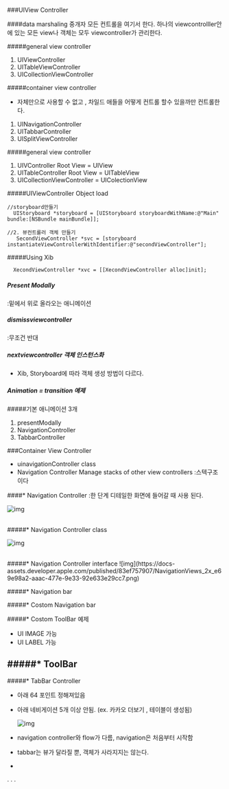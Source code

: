 ###UIView Controller

####data marshaling
중개자
모든 컨트롤을 여기서 한다.
하나의 viewcontrolller안에 있는 모든 view나 객체는 모두 viewcontroller가 관리한다.

#####general view controller
1. UIViewController
2. UITableViewController
3. UICollectionViewController


#####container view controller
* 자체만으로 사용할 수 없고 , 차일드 애들을 어떻게 컨트롤 할수 있을까만 컨트롤한다.
1. UINavigationController
2. UITabbarController
3. UISplitViewController


#####general view controller

1. UIVController Root View = UIView
2. UITableController Root View = UITableView
3. UICollectionViewController = UIColectionView


#####UIViewController Object load
```
//storyboard만들기
  UIStoryboard *storyboard = [UIStoryboard storyboardWithName:@"Main" bundle:[NSBundle mainBundle]];

//2. 뷰컨트롤러 객체 만들기
   SecondViewController *svc = [storyboard instantiateViewControllerWithIdentifier:@"secondViewController"];
```
#####Using Xib
```
  XecondViewController *xvc = [[XecondViewController alloc]init];
  ```
  
#####  Present Modally
:밑에서 위로 올라오는 애니메이션
  
#####  dismissviewcontroller
:무조건 반대
  
#####  nextviewcontroller 객체 인스턴스화
  
  * Xib, Storyboard에 따라 객체 생성 방법이 다르다.

#####  Animation = transition 예제

#####기본 애니메이션 3개

1. presentModally
2. NavigationController
3. TabbarController

###Container View Controller
* uinavigationController class
* Navigation Controller Manage stacks of other view controllers :스텍구조이다


####* Navigation Controller 
:한 단계 디테일한 화면에 들어갈 때 사용 된다.



![img](https://docs-assets.developer.apple.com/published/83ef757907/nav_controllers_objects_a8447aef-d652-4ab9-85d1-1eb8e4876e12.jpg)

<br>
#####* Navigation Controller class 

![img](https://developer.apple.com/library/content/documentation/WindowsViews/Conceptual/ViewControllerCatalog/Art/navigation_bar_objects.jpg)


<br>
#####* Navigation Controller interface
![img](https://docs-assets.developer.apple.com/published/83ef757907/NavigationViews_2x_e69e98a2-aaac-477e-9e33-92e633e29cc7.png)


#####* Navigation bar


#####* Costom Navigation bar


#####* Costom ToolBar 예제
- UI IMAGE 가능
- UI LABEL 가능

#####* ToolBar
- 


#####* TabBar Controller

- 아래 64 포인트 정해져있음
- 아래 네비게이션 5개 이상 안됨. (ex. 카카오 더보기 , 테이블이 생성됨)
  
  ![img](https://developer.apple.com/library/content/documentation/WindowsViews/Conceptual/ViewControllerCatalog/Art/vc_tabbar_objects.jpg)
   
 - navigation controller와 flow가 다름, navigation은 처음부터 시작함
 - tabbar는 뷰가 달라질 뿐, 객체가 사라지지는 않는다.  
 - 
   
   
   
   
   
   
   
   .
   .
   .
   
   
   
   
   
   
   
   